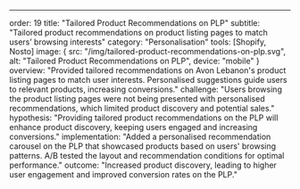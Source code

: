 ---
order: 19
title: "Tailored Product Recommendations on PLP"
subtitle: "Tailored product recommendations on product listing pages to match users’ browsing interests"
category: "Personalisation"
tools: [Shopify, Nosto]
image: {
    src: "/img/tailored-product-recommendations-on-plp.svg",
    alt: "Tailored Product Recommendations on PLP",
    device: "mobile"
}
overview: "Provided tailored recommendations on Avon Lebanon's product listing pages to match user interests. Personalised suggestions guide users to relevant products, increasing conversions."
challenge: "Users browsing the product listing pages were not being presented with personalised recommendations, which limited product discovery and potential sales."
hypothesis: "Providing tailored product recommendations on the PLP will enhance product discovery, keeping users engaged and increasing conversions."
implementation: "Added a personalised recommendation carousel on the PLP that showcased products based on users' browsing patterns. A/B tested the layout and recommendation conditions for optimal performance."
outcome: "Increased product discovery, leading to higher user engagement and improved conversion rates on the PLP."